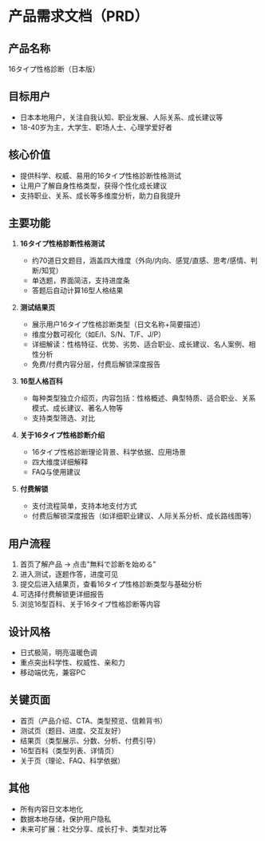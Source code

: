 # 产品需求文档（PRD）  

## 产品名称  
16タイプ性格診断（日本版）

## 目标用户  
- 日本本地用户，关注自我认知、职业发展、人际关系、成长建议等
- 18-40岁为主，大学生、职场人士、心理学爱好者

## 核心价值  
- 提供科学、权威、易用的16タイプ性格診断性格测试
- 让用户了解自身性格类型，获得个性化成长建议
- 支持职业、关系、成长等多维度分析，助力自我提升

## 主要功能  
1. **16タイプ性格診断性格测试**
   - 约70道日文题目，涵盖四大维度（外向/内向、感覚/直感、思考/感情、判断/知覚）
   - 单选题，界面简洁，支持进度条
   - 答题后自动计算16型人格结果

2. **测试结果页**
   - 展示用户16タイプ性格診断类型（日文名称+简要描述）
   - 维度分数可视化（如E/I、S/N、T/F、J/P）
   - 详细解读：性格特征、优势、劣势、适合职业、成长建议、名人案例、相性分析
   - 免费/付费内容分层，付费后解锁深度报告

3. **16型人格百科**
   - 每种类型独立介绍页，内容包括：性格概述、典型特质、适合职业、关系模式、成长建议、著名人物等
   - 支持类型筛选、对比

4. **关于16タイプ性格診断介绍**
   - 16タイプ性格診断理论背景、科学依据、应用场景
   - 四大维度详细解释
   - FAQ与使用建议

5. **付费解锁**
   - 支付流程简单，支持本地支付方式
   - 付费后解锁深度报告（如详细职业建议、人际关系分析、成长路线图等）

## 用户流程  
1. 首页了解产品 → 点击"無料で診断を始める"
2. 进入测试，逐题作答，进度可见
3. 提交后进入结果页，查看16タイプ性格診断类型与基础分析
4. 可选择付费解锁更详细报告
5. 浏览16型百科、关于16タイプ性格診断等内容

## 设计风格  
- 日式极简，明亮温暖色调
- 重点突出科学性、权威性、亲和力
- 移动端优先，兼容PC

## 关键页面  
- 首页（产品介绍、CTA、类型预览、信赖背书）
- 测试页（题目、进度、交互友好）
- 结果页（类型展示、分数、分析、付费引导）
- 16型百科（类型列表、详情页）
- 关于页（理论、FAQ、科学依据）

## 其他  
- 所有内容日文本地化
- 数据本地存储，保护用户隐私
- 未来可扩展：社交分享、成长打卡、类型对比等 
